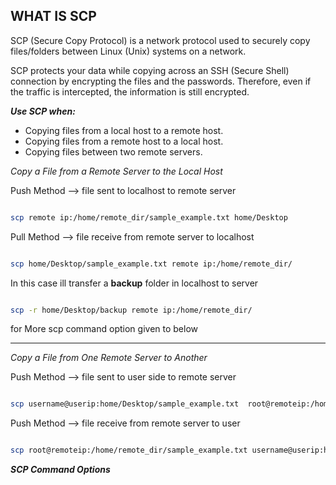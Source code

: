 ## WHAT IS SCP

SCP (Secure Copy Protocol) is a network protocol used to securely copy files/folders between Linux (Unix) systems on a network. 

SCP protects your data while copying across an SSH (Secure Shell) connection by encrypting the files and the passwords. 
Therefore, even if the traffic is intercepted, the information is still encrypted.

_**Use SCP when:**_

 * Copying files from a local host to a remote host.
 * Copying files from a remote host to a local host.
 * Copying files between two remote servers.


_Copy a File from a Remote Server to the Local Host_

Push Method --> file sent to localhost to remote server 

```bash 

scp remote ip:/home/remote_dir/sample_example.txt home/Desktop

```

Pull Method --> file receive from remote server to localhost

```bash

scp home/Desktop/sample_example.txt remote ip:/home/remote_dir/

```
In this case ill transfer a **backup** folder in localhost to server

```bash

scp -r home/Desktop/backup remote ip:/home/remote_dir/

```

for More scp command option given to below

---

_Copy a File from One Remote Server to Another_

Push Method --> file sent to user side to remote server 

```bash

scp username@userip:home/Desktop/sample_example.txt  root@remoteip:/home/remote_dir/

```

Push Method --> file receive from remote server to user 

```bash

scp root@remoteip:/home/remote_dir/sample_example.txt username@userip:home/Desktop/

```

_**SCP Command Options**_




